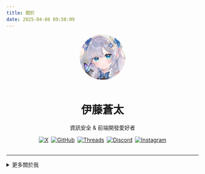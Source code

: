 ```yaml
---
title: 關於
date: 2025-04-08 09:58:09
---
```


<style>
a[target="_blank"]::after,
a.external-link::after {
  display: none !important;
  content: none !important;
}
a img:hover {
  transform: scale(1.05);
  transition: transform 0.3s ease;
}
@media (max-width: 480px) {
  div[style*="display:flex"] {
    flex-direction: column;
    align-items: center;
  }
}
</style>
<div align="center">
  <img src="/img/avatar.webp" alt="avatar" width="120" style="border-radius:50%;margin-bottom:1em;" />
  <h1>伊藤蒼太</h1>
  <p>資訊安全 & 前端開發愛好者</p>
  <div style="display:flex;justify-content:center;flex-wrap:wrap;gap:0.5em;">
    <a href="https://x.com/itou_souta15" target="_blank">
      <img src="https://img.shields.io/badge/X-000000?style=for-the-badge&logo=x&logoColor=white" alt="X" />
    </a>
    <a href="https://github.com/itou-souta" target="_blank">
      <img src="https://img.shields.io/badge/GitHub-181717?style=for-the-badge&logo=github&logoColor=white" alt="GitHub" />
    </a>
    <a href="https://www.threads.net/@itou.souta15" target="_blank">
      <img src="https://img.shields.io/badge/Threads-000000?style=for-the-badge&logo=threads&logoColor=white" alt="Threads" />
    </a>
    <a href="https://discord.gg/uAX6h9VmA4" target="_blank">
      <img src="https://img.shields.io/badge/Discord-5865F2?style=for-the-badge&logo=discord&logoColor=white" alt="Discord" />
    </a>
    <a href="https://instagram.com/itousouta15" target="_blank">
      <img src="https://img.shields.io/badge/Instagram-E4405F?style=for-the-badge&logo=instagram&logoColor=white" alt="Instagram" />
    </a>
  </div>
</div>

</br>

---
<details>
<summary>更多關於我</summary>

# cout << "hello! world\n"; ✨

## 👋 嗨，我是 Itou Souta！

歡迎來到我的世界！  
我是一名來自台灣的**高中生**，熱愛 **C++**、**網頁開發** 和 **資安**。  
這裡紀錄我的實驗、學習筆記與個人專案。我相信每一行程式碼，都是更了解世界與自己的旅程。

## 🌟 關於我

- 🏫 台灣高一學生
- 🌏 中文 英文 日文
- 🎮 喜歡解演算法與幾何題，尤其是有創意或視覺化的題目
- 💡 熱衷於探索程式、資安與創意的交集
- 📚 終身學習者，總是在尋找新挑戰與新知識


## 🚀 近期目標

- 🔥 精進 C++，無論競程還是實務專案
- 🌐 用 HTML、CSS、JavaScript、Hexo 打造現代響應式網站
- 🕵️‍♂️ 探索資安基礎：CTF、網路分析、白帽駭客工具
- 🤖 嘗試 AI 整合與自動化
- 📝 持續記錄技術筆記並分享
- 💡 持續尋找創意與技術的結合點

---

## 📚 我的學習歷程

我因為好奇網站和遊戲怎麼做而開始學程式，  
後來興趣擴展到演算法、競程與資安。  
我喜歡參加線上賽與 CTF。

最近在研究前端框架、靜態網站生成器，也嘗試 AI 工具。  
我的目標是打造實用、美觀又安全的數位體驗。

---

## 🎯 目標

- 🏆 參加更多競程與 CTF
- 📖 精通進階 C++ 與設計模式
- 🌍 推出三語技術部落格並分享更多教學
- 🛡️ 開發並貢獻開源資安工具
- 🤝 與其他開發者合作、交流學習

---

## 💬 我的理念

「每個 bug 都是一次學習，每個專案都是一段故事。  
最好的學習方式就是動手做、勇於嘗試、再重構。」

我相信知識分享、互助與保持好奇心。  
如果你有有趣的專案、問題，或想聊技術，歡迎隨時聯絡我！

</details>

